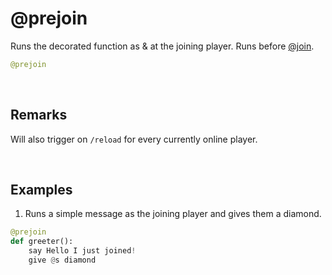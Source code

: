 # @prejoin

Runs the decorated function as & at the joining player. Runs before [@join](join.md).

```py
@prejoin
```

&nbsp;


## Remarks

Will also trigger on `/reload` for every currently online player.


&nbsp;



## Examples

1. Runs a simple message as the joining player and gives them a diamond.

```py
@prejoin
def greeter():
    say Hello I just joined!
    give @s diamond
```